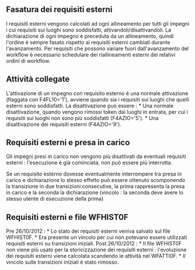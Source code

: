 ## Fasatura dei requisiti esterni

I requisiti esterni vengono calcolati ad ogni allineamento per tutti gli impegni i cui requisiti sui luoghi sono soddisfatti, attivandoli/disattivandoli.
La dichiarazione di ogni impegno è preceduta da un allineamento, quindi l'ordine è sempre fasato rispetto ai requisiti esterni cambiati durante l'avanzamento.
Per requisiti che possono variare fuori dall'avanzamento del workflow è necessario schedulare dei riallineamenti esterni dei relativi ordini di workflow.

## Attività collegate

L'attivazione di un impegno con requisito esterno è una normale attivazione (flaggata con F4FL10='1'), avviene quando sia i requisiti sui luoghi che quelli esterni sono soddisfatti.
La disattivazione può essere : 
 \* Una normale disattivazione, quando vengono rimossi token dai luoghi in entrata, per cui i requisiti sui luoghi non sono più soddisfatti (F4AZIO='5').
 \* Una disattivazione dei requisiti esterni (F4AZIO='9').

## Requisiti esterni e presa in carico

Gli impegni presi in carico non vengono più disattivati da eventuali requisiti esterni :  l'esecuzione è già cominciata, non può essere più interrotta.

Se un requisito esterno dovesse eventualmente interrompere tra presa in carico e dichiarazione lo stesso effetto può essere ottenuto scomponendo la transizione in due transizioni consecutive, la prima rappresenta la presa in carico e la seconda la dichiarazione (vincolo :  la seconda deve avere lo stesso utente di esecuzione della prima)

## Requisiti esterni e file WFHIST0F

Pre 26/10/2012 : 
 \* Lo stato dei requisiti esterni veniva salvato sul file WFHIST0F.
 \* Era presente un vincolo per cui non potevano essere utilizzati requisiti esterni su transizioni iniziali.
Post 26/10/2012 : 
 \* Il file WFHIST0F non viene più usato per la storicizzazione dei requisiti esterni :  l'evoluzione dei requisiti esterni viene calcolata scandendo le attività nel WFATTI0F.
 \* Il vincolo sulle transizioni iniziali è stato rimosso.
